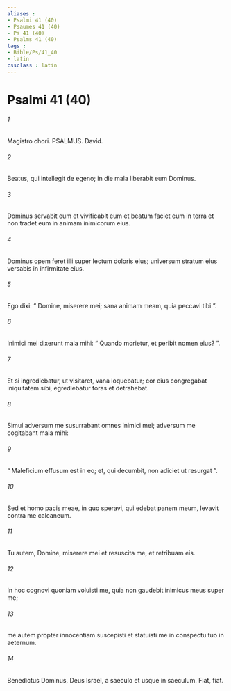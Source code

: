 ```yaml
---
aliases : 
- Psalmi 41 (40)
- Psaumes 41 (40)
- Ps 41 (40)
- Psalms 41 (40)
tags : 
- Bible/Ps/41_40
- latin
cssclass : latin
---
```


# Psalmi 41 (40)

###### 1
Magistro chori. PSALMUS. David.
###### 2
Beatus, qui intellegit de egeno; in die mala liberabit eum Dominus.
###### 3
Dominus servabit eum et vivificabit eum et beatum faciet eum in terra et non tradet eum in animam inimicorum eius.
###### 4
Dominus opem feret illi super lectum doloris eius; universum stratum eius versabis in infirmitate eius.
###### 5
Ego dixi: “ Domine, miserere mei; sana animam meam, quia peccavi tibi ”.
###### 6
Inimici mei dixerunt mala mihi: “ Quando morietur, et peribit nomen eius? ”.
###### 7
Et si ingrediebatur, ut visitaret, vana loquebatur; cor eius congregabat iniquitatem sibi, egrediebatur foras et detrahebat.
###### 8
Simul adversum me susurrabant omnes inimici mei; adversum me cogitabant mala mihi:
###### 9
“ Maleficium effusum est in eo; et, qui decumbit, non adiciet ut resurgat ”.
###### 10
Sed et homo pacis meae, in quo speravi, qui edebat panem meum, levavit contra me calcaneum.
###### 11
Tu autem, Domine, miserere mei et resuscita me, et retribuam eis.
###### 12
In hoc cognovi quoniam voluisti me, quia non gaudebit inimicus meus super me;
###### 13
me autem propter innocentiam suscepisti et statuisti me in conspectu tuo in aeternum.
###### 14
Benedictus Dominus, Deus Israel, a saeculo et usque in saeculum. Fiat, fiat.
